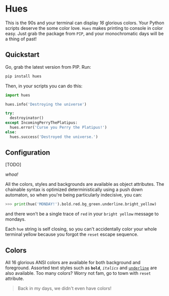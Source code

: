 # Hues
This is the 90s and your terminal can display _16_ glorious colors. Your Python scripts deserve the some color love. `Hues` makes printing to console in color easy. Just grab the package from `PIP`, and your monochromatic days will be a thing of past!


## Quickstart

Go, grab the latest version from PIP. Run:

```bash
pip install hues
```

Then, in your scripts you can do this:

```python
import hues

hues.info('Destroying the universe')

try:
  destroyinator()
except IncomingPerryThePlatipus:
  hues.error('Curse you Perry the Platipus!')
else:
  hues.success('Destroyed the universe.')
```
 

## Configuration

[TODO]

_whoa!_

All the colors, styles and backgrounds are available as object attributes. The chainable syntax is optimized deterministically using a push down automaton, so when you're being particularly indecisive, you can:

```python
>>> print(hue('MONDAY!').bold.red.bg_green.underline.bright_yellow)
```

and there won't be a single trace of `red` in your `bright yellow` message to mondays.

Each `hue` string is self closing, so you can't accidentally color your whole terminal yellow because you forgot the `reset` escape sequence.


## Colors

All 16 glorious ANSI colors are available for both background and foreground. Assorted text styles such as **`bold`**, _`italics`_ and <u>`underline`</u> are also available. Too many colors? Worry not fam, go to town with `reset` attribute.



> Back in my days, we didn't even have colors!
